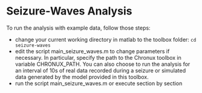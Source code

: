 # Seizure-Waves Analysis

To run the analysis with example data, follow those steps:
- change your current working directory in matlab to the toolbox folder:
`cd seizure-waves`
- edit the script main_seizure_waves.m to change parameters if necessary. 
In particular, specify the path to the Chronux toolbox in variable CHRONUX_PATH. 
You can also choose to run the analysis for an interval of 10s of real data recorded
during a seizure or simulated data generated by the model provided in this toolbox.
- run the script main_seizure_waves.m or execute section by section